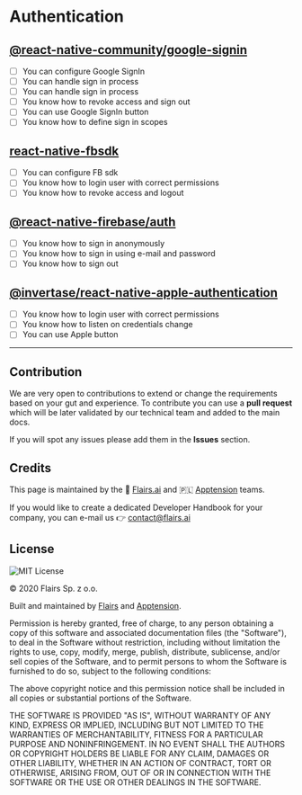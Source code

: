 Authentication
==============

[@react-native-community/google-signin](/Technical%20Stack/Mobile%20Developer/Authentication.md#@react-native-community/google-signin)
--------------------------------------------------------------------------------------------------------------------------------------

*   [ ] You can configure Google SignIn
*   [ ] You can handle sign in process
*   [ ] You can handle sign in process
*   [ ] You know how to revoke access and sign out
*   [ ] You can use Google SignIn button
*   [ ] You know how to define sign in scopes

[react-native-fbsdk](/Technical%20Stack/Mobile%20Developer/Authentication.md#react-native-fbsdk)
------------------------------------------------------------------------------------------------

*   [ ] You can configure FB sdk
*   [ ] You know how to login user with correct permissions
*   [ ] You know how to revoke access and logout

[@react-native-firebase/auth](/Technical%20Stack/Mobile%20Developer/Authentication.md#@react-native-firebase/auth)
------------------------------------------------------------------------------------------------------------------

*   [ ] You know how to sign in anonymously
*   [ ] You know how to sign in using e-mail and password
*   [ ] You know how to sign out

[@invertase/react-native-apple-authentication](/Technical%20Stack/Mobile%20Developer/Authentication.md#@invertase/react-native-apple-authentication)
----------------------------------------------------------------------------------------------------------------------------------------------------

*   [ ] You know how to login user with correct permissions
*   [ ] You know how to listen on credentials change
*   [ ] You can use Apple button

* * *

Contribution
------------

We are very open to contributions to extend or change the requirements based on your gut and experience. To contribute you can use a **pull request** which will be later validated by our technical team and added to the main docs.

If you will spot any issues please add them in the **Issues** section.

Credits
-------

This page is maintained by the 🔹 [Flairs.ai](http://Flairs.ai) and 🇵🇱 [Apptension](https://apptension.com) teams.

If you would like to create a dedicated Developer Handbook for your company, you can e-mail us 👉 [contact@flairs.ai](mailto:contact@flairs.ai)

License
-------

![MIT License](https://img.shields.io/badge/License-MIT-blue.svg)

© 2020 Flairs Sp. z o.o.

Built and maintained by [Flairs](https://www.flairs.ai) and [Apptension](https://apptension.com).

Permission is hereby granted, free of charge, to any person obtaining a copy of this software and associated documentation files (the "Software"), to deal in the Software without restriction, including without limitation the rights to use, copy, modify, merge, publish, distribute, sublicense, and/or sell copies of the Software, and to permit persons to whom the Software is furnished to do so, subject to the following conditions:

The above copyright notice and this permission notice shall be included in all copies or substantial portions of the Software.

THE SOFTWARE IS PROVIDED "AS IS", WITHOUT WARRANTY OF ANY KIND, EXPRESS OR IMPLIED, INCLUDING BUT NOT LIMITED TO THE WARRANTIES OF MERCHANTABILITY, FITNESS FOR A PARTICULAR PURPOSE AND NONINFRINGEMENT. IN NO EVENT SHALL THE AUTHORS OR COPYRIGHT HOLDERS BE LIABLE FOR ANY CLAIM, DAMAGES OR OTHER LIABILITY, WHETHER IN AN ACTION OF CONTRACT, TORT OR OTHERWISE, ARISING FROM, OUT OF OR IN CONNECTION WITH THE SOFTWARE OR THE USE OR OTHER DEALINGS IN THE SOFTWARE.